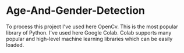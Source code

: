# Age-And-Gender-Detection
To process this project I've used here OpenCv. This is the most popular library of Python. I've used here Google Colab. Colab supports many popular and high-level machine learning libraries which can be easily loaded. 
